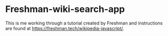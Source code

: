 # Freshman-wiki-search-app
This is me working through a tutorial created by Freshman and instructions are found at https://freshman.tech/wikipedia-javascript/.
